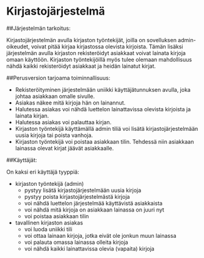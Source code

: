 # Kirjastojärjestelmä

##Järjestelmän tarkoitus:

Kirjastojärjestelmän avulla kirjaston työntekijät, joilla on sovelluksen admin-oikeudet, voivat 
pitää kirjaa kirjastossa olevista kirjoista. Tämän lisäksi järjestelmän avulla kirjaston rekisteröidyt 
asiakkaat voivat lainata kirjoja omaan käyttöön. Kirjaston työntekijöillä myös tulee olemaan 
mahdollisuus nähdä kaikki rekisteröidyt asiakkaat ja heidän lainatut kirjat.

##Perusversion tarjoama toiminnallisuus:
* Rekisteröityminen järjestelmään uniikki käyttäjätunnuksen avulla, joka johtaa asiakkaan omalle sivulle.
* Asiakas näkee mitä kirjoja hän on lainannut.
* Halutessa asiakas voi nähdä luettelon lainattavissa olevista kirjoista ja lainata kirjan.
* Halutessa asiakas voi palauttaa kirjan.
* Kirjaston työntekijä käyttämällä admin tiliä voi lisätä kirjastojärjestelmään uusia kirjoja tai poista vanhoja.
* Kirjaston työntekijä voi poistaa asiakkaan tilin. Tehdessä niin asiakkaan lainassa olevat kirjat jäävät asiakkaalle.


##Käyttäjät:

On kaksi eri käyttäjä tyyppiä:
* kirjaston työntekijä (admin)
  * pystyy lisätä kirjastojärjestelmään uusia kirjoja
  * pystyy poista kirjastojärjestelmästä kirjoja
  * voi nähdä luettelon järjestelmää käyttävistä asiakkaista
  * voi nähdä mitä kirjoja on asiakkaan lainassa on juuri nyt
  * voi poistaa asiakkaan tilin 
* tavallinen kirjaston asiakas  
  * voi luoda uniikki tili  
  * voi ottaa lainaan kirjoja, jotka eivät ole jonkun muun lainassa  
  * voi palauta omassa lainassa olleita kirjoja  
  * voi nähdä kaikki lainattavissa olevia (vapaita) kirjoja 



